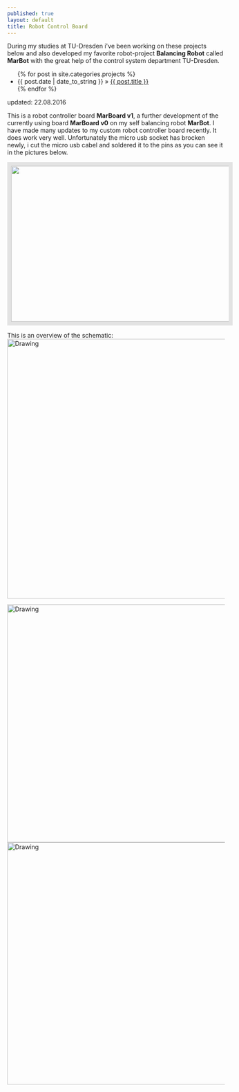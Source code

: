 ```yaml
---
published: true
layout: default
title: Robot Control Board
---
```


During my studies at TU-Dresden i've been working on these projects below and also developed my favorite robot-project **Balancing Robot** called **MarBot** with the great help of the control system department TU-Dresden.

<div id="home">
  <ul class="posts">
    {% for post in site.categories.projects %}
      <li><span>{{ post.date | date_to_string }}</span> &raquo; <a href="{{ site.baseurl }}{{ post.url }}">{{ post.title }}</a></li>
    {% endfor %}
  </ul>
</div>
<p class="publish_date"> updated: 22.08.2016</p>

This is a robot controller board **MarBoard v1**, a further development of the currently using board **MarBoard v0** on my self balancing robot **MarBot**. I have made many updates to my custom robot controller board recently. It does work very well. Unfortunately the micro usb socket has brocken newly, i cut the micro usb cabel and soldered it to the pins as you can see it in the pictures below.

<p> <img src="{{ site.url }}{{ site.baseurl }}/images/marbot/marboardv1.gif" style="width:550px;height:360px;border:solid 9px #e3e3e3;" />
</p>


This is an overview of the schematic:
<img src="{{ site.baseurl }}/images/marbot/sch.png" alt="Drawing" style="width: 600px;"/>

<img src="{{ site.baseurl }}/images/marbot/marboardv1sc.png" alt="Drawing" style="width: 550px;"/>

<img src="{{ site.baseurl }}/images/marbot/marboardv1_ov.jpg" alt="Drawing" style="width: 560px;"/>

